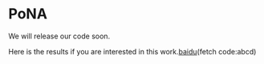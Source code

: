 # PoNA

We will release our code soon.

Here is the results if you are interested in this work.[baidu](https://pan.baidu.com/s/1o8nK0wrrFcvEsUbzHtOHJQ)(fetch code:abcd)
